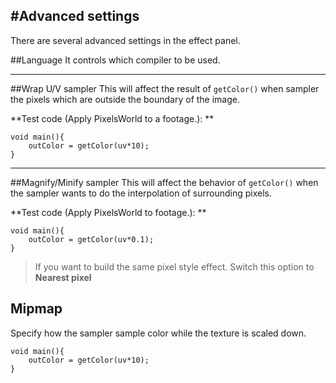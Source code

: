 #Advanced settings
---
There are several advanced settings in the effect panel.

##Language 
It controls which compiler to be used. 


---

##Wrap U/V sampler
This will affect the result of ```getColor()``` when sampler the pixels which are outside the boundary of the image.

**Test code (Apply PixelsWorld to a footage.): **
```glsl:wrap_uv_sampler.shader
void main(){
    outColor = getColor(uv*10);
}
```
---

##Magnify/Minify sampler
This will affect the behavior of ```getColor()``` when the sampler wants to do the interpolation of surrounding pixels.

**Test code (Apply PixelsWorld to footage.): **

```glsl:wrap_uv_sampler.shader
void main(){
    outColor = getColor(uv*0.1);
}
```

> If you want to build the same pixel style effect. Switch this option to **Nearest pixel**


## Mipmap 

Specify how the sampler sample color while the texture is scaled down. 

```glsl:wrap_uv_sampler.shader
void main(){
    outColor = getColor(uv*10);
}
```